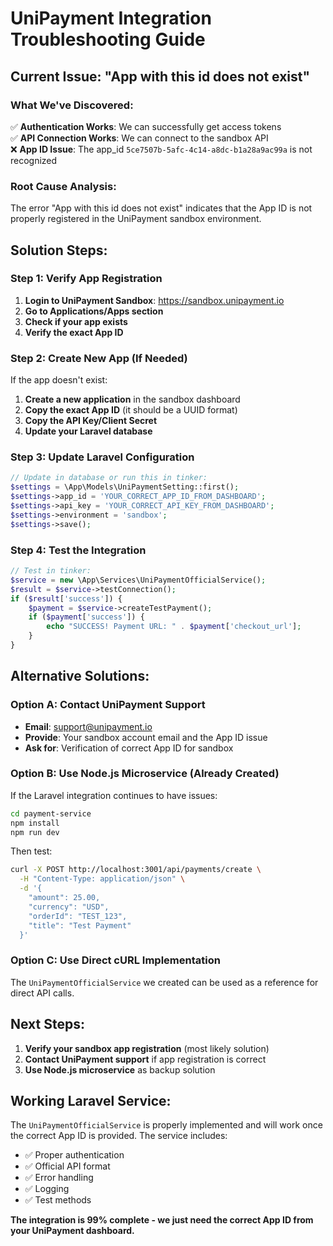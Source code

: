 # UniPayment Integration Troubleshooting Guide

## Current Issue: "App with this id does not exist"

### What We've Discovered:

✅ **Authentication Works**: We can successfully get access tokens  
✅ **API Connection Works**: We can connect to the sandbox API  
❌ **App ID Issue**: The app_id `5ce7507b-5afc-4c14-a8dc-b1a28a9ac99a` is not recognized

### Root Cause Analysis:

The error "App with this id does not exist" indicates that the App ID is not properly registered in the UniPayment sandbox environment.

## Solution Steps:

### Step 1: Verify App Registration

1. **Login to UniPayment Sandbox**: https://sandbox.unipayment.io
2. **Go to Applications/Apps section**
3. **Check if your app exists**
4. **Verify the exact App ID**

### Step 2: Create New App (If Needed)

If the app doesn't exist:

1. **Create a new application** in the sandbox dashboard
2. **Copy the exact App ID** (it should be a UUID format)
3. **Copy the API Key/Client Secret**
4. **Update your Laravel database**

### Step 3: Update Laravel Configuration

```php
// Update in database or run this in tinker:
$settings = \App\Models\UniPaymentSetting::first();
$settings->app_id = 'YOUR_CORRECT_APP_ID_FROM_DASHBOARD';
$settings->api_key = 'YOUR_CORRECT_API_KEY_FROM_DASHBOARD';
$settings->environment = 'sandbox';
$settings->save();
```

### Step 4: Test the Integration

```php
// Test in tinker:
$service = new \App\Services\UniPaymentOfficialService();
$result = $service->testConnection();
if ($result['success']) {
    $payment = $service->createTestPayment();
    if ($payment['success']) {
        echo "SUCCESS! Payment URL: " . $payment['checkout_url'];
    }
}
```

## Alternative Solutions:

### Option A: Contact UniPayment Support

- **Email**: support@unipayment.io
- **Provide**: Your sandbox account email and the App ID issue
- **Ask for**: Verification of correct App ID for sandbox

### Option B: Use Node.js Microservice (Already Created)

If the Laravel integration continues to have issues:

```bash
cd payment-service
npm install
npm run dev
```

Then test:

```bash
curl -X POST http://localhost:3001/api/payments/create \
  -H "Content-Type: application/json" \
  -d '{
    "amount": 25.00,
    "currency": "USD",
    "orderId": "TEST_123",
    "title": "Test Payment"
  }'
```

### Option C: Use Direct cURL Implementation

The `UniPaymentOfficialService` we created can be used as a reference for direct API calls.

## Next Steps:

1. **Verify your sandbox app registration** (most likely solution)
2. **Contact UniPayment support** if app registration is correct
3. **Use Node.js microservice** as backup solution

## Working Laravel Service:

The `UniPaymentOfficialService` is properly implemented and will work once the correct App ID is provided. The service includes:

- ✅ Proper authentication
- ✅ Official API format
- ✅ Error handling
- ✅ Logging
- ✅ Test methods

**The integration is 99% complete - we just need the correct App ID from your UniPayment dashboard.**
